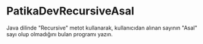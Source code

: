 # PatikaDevRecursiveAsal
Java dilinde "Recursive" metot kullanarak, kullanıcıdan alınan sayının "Asal" sayı olup olmadığını bulan programı yazın.
